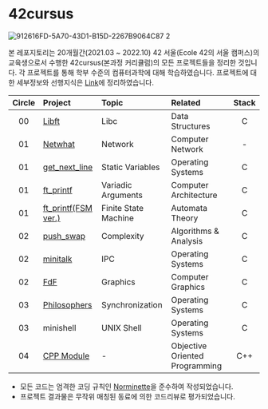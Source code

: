 # 42cursus

![912616FD-5A70-43D1-B15D-2267B9064C87 2](https://user-images.githubusercontent.com/83692797/129868371-9c6292f0-c841-43c6-b925-0ab8e7802ab7.jpg)

본 레포지토리는 20개월간(2021.03 ~ 2022.10) 42 서울(Ecole 42의 서울 캠퍼스)의 교육생으로서 수행한 42cursus(본과정 커리큘럼)의 모든 프로젝트들을 정리한 것입니다. 각 프로젝트를 통해 학부 수준의 컴퓨터과학에 대해 학습하였습니다. 프로젝트에 대한 세부정보와 선행지식은 [Link](https://www.notion.so/efilevol42/Computer-Science-9e1e88cee56c4cf398c89fd33748aaa3?source=copy_link)에 정리하였습니다.

| Circle | Project                                                                                                  | Topic                | Related                        | Stack |
| :----: | :------------------------------------------------------------------------------------------------------- | :------------------- | :----------------------------- | :---: |
|   00   | [Libft](https://github.com/24siefil/42SEOUL-42cursus/tree/main/00-Libft)                                 | Libc                 | Data Structures                |   C   |
|   01   | [Netwhat](https://github.com/24siefil/42SEOUL-42cursus/tree/main/01-netwhat)                             | Network              | Computer Network               |   -   |
|   01   | [get_next_line](https://github.com/24siefil/42SEOUL-42cursus/tree/main/01-get_next_line)                 | Static Variables     | Operating Systems              |   C   |
|   01   | [ft_printf](https://github.com/24siefil/42SEOUL-42cursus/tree/main/01-ft_printf)                         | Variadic Arguments   | Computer Architecture          |   C   |
|   01   | [ft_printf(FSM ver.)](<https://github.com/24siefil/42SEOUL-42cursus/tree/main/01-ft_printf(FSM%20ver.)>) | Finite State Machine | Automata Theory                |   C   |
|   02   | [push_swap](https://github.com/24siefil/42SEOUL-42cursus/tree/main/02-push_swap)                         | Complexity           | Algorithms & Analysis          |   C   |
|   02   | [minitalk](https://github.com/24siefil/42SEOUL-42cursus/tree/main/02-minitalk)                           | IPC                  | Operating Systems              |   C   |
|   02   | [FdF](https://github.com/24siefil/42SEOUL-42cursus/tree/main/02-FdF)                                     | Graphics             | Computer Graphics              |   C   |
|   03   | [Philosophers](https://github.com/24siefil/42SEOUL-42cursus/tree/main/03-Philosophers)                   | Synchronization      | Operating Systems              |   C   |
|   03   | minishell                                                                                                | UNIX Shell           | Operating Systems              |   C   |
|   04   | [CPP Module](https://github.com/24siefil/42SEOUL-42cursus/tree/main/04-cpp-module)                       | -                    | Objective Oriented Programming |  C++  |

- 모든 코드는 엄격한 코딩 규칙인 [Norminette](https://github.com/24siefil/norminette/blob/master/pdf/en.norm.pdf)을 준수하여 작성되었습니다.
- 프로젝트 결과물은 무작위 매칭된 동료에 의한 코드리뷰로 평가되었습니다.
